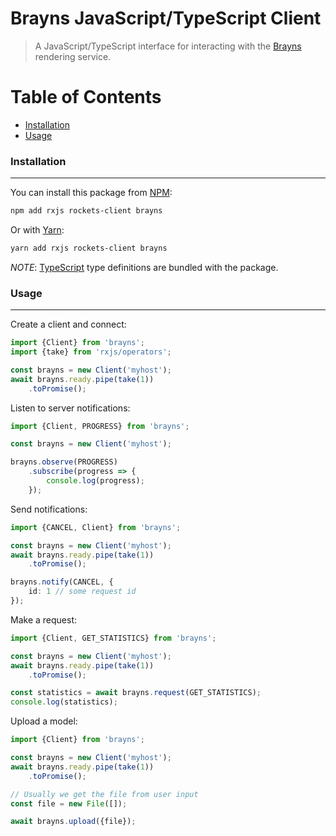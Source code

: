 # Brayns JavaScript/TypeScript Client

> A JavaScript/TypeScript interface for interacting with the [Brayns](https://github.com/BlueBrain/BioExplorer/tree/Brayns) rendering service.


# Table of Contents

* [Installation](#installation)
* [Usage](#usage)


### Installation
----------------
You can install this package from [NPM](https://www.npmjs.com):
```bash
npm add rxjs rockets-client brayns
```

Or with [Yarn](https://yarnpkg.com/en):
```bash
yarn add rxjs rockets-client brayns
```

*NOTE*: [TypeScript](https://www.typescriptlang.org) type definitions are bundled with the package.


### Usage
---------
Create a client and connect:
```ts
import {Client} from 'brayns';
import {take} from 'rxjs/operators';

const brayns = new Client('myhost');
await brayns.ready.pipe(take(1))
    .toPromise();
```

Listen to server notifications:
```ts
import {Client, PROGRESS} from 'brayns';

const brayns = new Client('myhost');

brayns.observe(PROGRESS)
    .subscribe(progress => {
        console.log(progress);
    });
```

Send notifications:
```ts
import {CANCEL, Client} from 'brayns';

const brayns = new Client('myhost');
await brayns.ready.pipe(take(1))
    .toPromise();

brayns.notify(CANCEL, {
    id: 1 // some request id
});
```

Make a request:
```ts
import {Client, GET_STATISTICS} from 'brayns';

const brayns = new Client('myhost');
await brayns.ready.pipe(take(1))
    .toPromise();

const statistics = await brayns.request(GET_STATISTICS);
console.log(statistics);
```

Upload a model:
```ts
import {Client} from 'brayns';

const brayns = new Client('myhost');
await brayns.ready.pipe(take(1))
    .toPromise();

// Usually we get the file from user input
const file = new File([]);

await brayns.upload({file});
```
